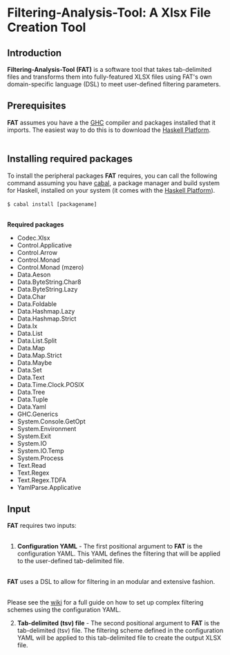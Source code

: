 # Filtering-Analysis-Tool: A Xlsx File Creation Tool

## Introduction

**Filtering-Analysis-Tool (FAT)** is a software tool that takes tab-delimited files and transforms them into fully-featured XLSX files using FAT's own domain-specific language (DSL) to meet user-defined filtering parameters.<br/>

## Prerequisites

**FAT** assumes you have a the [GHC](https://www.haskell.org/ghc/) compiler and packages installed that it imports.  The easiest way to do this is to download the [Haskell Platform](https://www.haskell.org/platform/).<br/><br/>

## Installing required packages

To install the peripheral packages **FAT** requires, you can call the following command assuming you have [cabal](https://www.haskell.org/cabal/), a package manager and build system for Haskell, installed on your system (it comes with the [Haskell Platform](https://www.haskell.org/platform/)).<br/><br/>
`$ cabal install [packagename]`<br/><br/>

**Required packages**
- Codec.Xlsx
- Control.Applicative
- Control.Arrow
- Control.Monad
- Control.Monad (mzero)
- Data.Aeson
- Data.ByteString.Char8
- Data.ByteString.Lazy
- Data.Char
- Data.Foldable
- Data.Hashmap.Lazy
- Data.Hashmap.Strict
- Data.Ix
- Data.List
- Data.List.Split
- Data.Map
- Data.Map.Strict
- Data.Maybe
- Data.Set
- Data.Text
- Data.Time.Clock.POSIX
- Data.Tree
- Data.Tuple
- Data.Yaml
- GHC.Generics
- System.Console.GetOpt
- System.Environment
- System.Exit
- System.IO
- System.IO.Temp
- System.Process
- Text.Read
- Text.Regex
- Text.Regex.TDFA
- YamlParse.Applicative

## Input

**FAT** requires two inputs:<br/><br/>

1. **Configuration YAML** - The first positional argument to **FAT** is the configuration YAML.  This YAML defines the filtering that will be applied to the user-defined tab-delimited file.<br/><br/>

**FAT** uses a DSL to allow for filtering in an modular and extensive fashion.<br/><br/>

Please see the [wiki](https://github.com/Matthew-Mosior/Filtering-Analysis-Tool/wiki) for a full guide on how to set up complex filtering schemes using the configuration YAML.

2. **Tab-delimited (tsv) file** - The second positional argument to **FAT** is the tab-delimited (tsv) file.  The filtering scheme defined in the configuration YAML will be applied to this tab-delimited file to create the output XLSX file.
